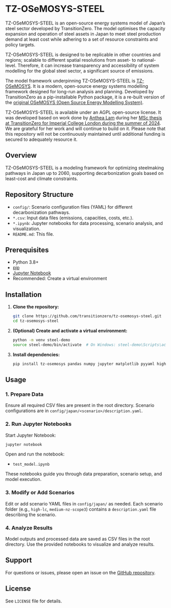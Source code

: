 # TZ-OSeMOSYS-STEEL

TZ-OSeMOSYS-STEEL is an open-source energy systems model of Japan’s steel sector developed by TransitionZero. The model optimises the capacity expansion and operation of steel assets in Japan to meet steel production demand at least cost while adhering to a set of resource constraints and policy targets.

TZ-OSeMOSYS-STEEL is designed to be replicable in other countries and regions; scalable to different spatial resolutions from asset- to national-level. Therefore, it can increase transparency and accessibility of system modelling for the global steel sector, a significant source of emissions.

The model framework underpinning TZ-OSeMOSYS-STEEL is [TZ-OSeMOSYS](https://github.com/transition-zero/tz-osemosys). It is a modern, open-source energy systems modelling framework designed for long-run analysis and planning. Developed by TransitionZero as a pip-installable Python package, it is a re-built version of the [original OSeMOSYS (Open Source Energy Modelling System)](https://github.com/OSeMOSYS/OSeMOSYS).

TZ-OSeMOSYS-STEEL is available under an AGPL open-source license. It was developed based on work done by [Anthea Lam](https://www.linkedin.com/in/anthealamiweng/) during her [MSc thesis at TransitionZero for Imperial College London during the summer of 2024](https://www.imperial.ac.uk/energy-futures-lab/study/annual-conference/sustainable-energy-futures-annual-conference-2024/research-themes/decarbonising-industry/). We are grateful for her work and will continue to build on it. Please note that this repository will not be continuously maintained until additional funding is secured to adequately resource it. 

## Overview

TZ-OSeMOSYS-STEEL is a modeling framework for optimizing steelmaking pathways in Japan up to 2060, supporting decarbonization goals based on least-cost and climate constraints.

## Repository Structure

- `config/`: Scenario configuration files (YAML) for different decarbonization pathways.
- `*.csv`: Input data files (emissions, capacities, costs, etc.).
- `*.ipynb`: Jupyter notebooks for data processing, scenario analysis, and visualization.
- `README.md`: This file.

## Prerequisites

- Python 3.8+
- [pip](https://pip.pypa.io/en/stable/)
- [Jupyter Notebook](https://jupyter.org/)
- Recommended: Create a virtual environment

## Installation

1. **Clone the repository:**
   ```sh
   git clone https://github.com/transitionzero/tz-osemosys-steel.git
   cd tz-osemosys-steel
   ```

2. **(Optional) Create and activate a virtual environment:**
   ```sh
   python -m venv steel-demo
   source steel-demo/bin/activate  # On Windows: steel-demo\Scripts\activate
   ```

3. **Install dependencies:**
   ```sh
   pip install tz-osemosys pandas numpy jupyter matplotlib pyyaml highspy
   ```

## Usage

### 1. Prepare Data

Ensure all required CSV files are present in the root directory. Scenario configurations are in `config/japan/<scenario>/description.yaml`.

### 2. Run Jupyter Notebooks

Start Jupyter Notebook:
```sh
jupyter notebook
```
Open and run the notebook:
- `test_model.ipynb`

These notebooks guide you through data preparation, scenario setup, and model execution.

### 3. Modify or Add Scenarios

Edit or add scenario YAML files in `config/japan/` as needed. Each scenario folder (e.g., `high-lc`, `medium-nz-scope3`) contains a `description.yaml` file describing the scenario.

### 4. Analyze Results

Model outputs and processed data are saved as CSV files in the root directory. Use the provided notebooks to visualize and analyze results.

## Support

For questions or issues, please open an issue on the [GitHub repository](https://github.com/transitionzero/tz-osemosys-steel).

## License

See `LICENSE` file for details.
